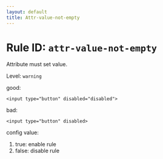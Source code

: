 ```yaml
---
layout: default
title: Attr-value-not-empty
---
```

# Rule ID: `attr-value-not-empty`

Attribute must set value.

Level: `warning`

good:

    <input type="button" disabled="disabled">
    
bad:

    <input type="button" disabled>

config value:

1. true: enable rule
2. false: disable rule